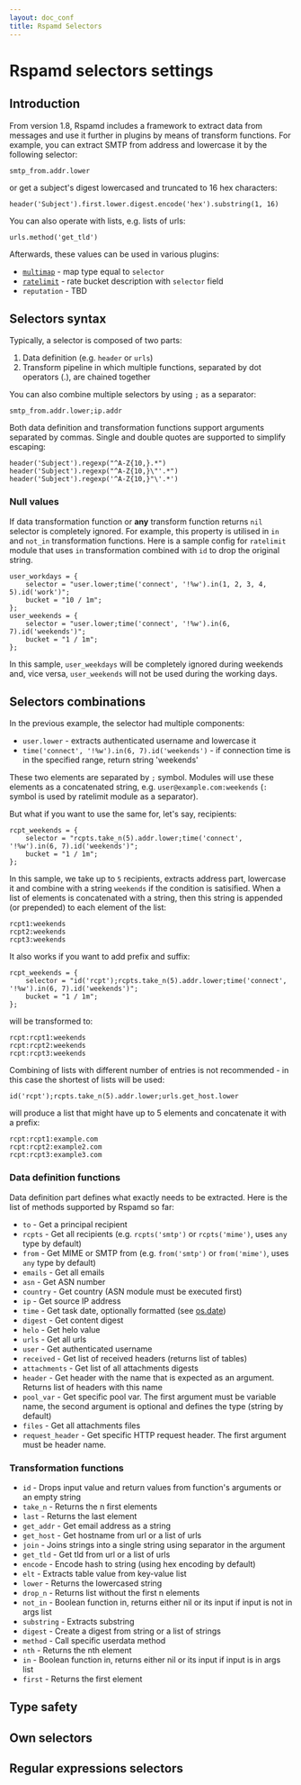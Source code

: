 ```yaml
---
layout: doc_conf
title: Rspamd Selectors
---
```


# Rspamd selectors settings

## Introduction

From version 1.8, Rspamd includes a framework to extract data from messages and use it further in plugins by means of transform functions. For example, you can extract SMTP from address and lowercase it by the following selector:

```
smtp_from.addr.lower
```

or get a subject's digest lowercased and truncated to 16 hex characters:

```
header('Subject').first.lower.digest.encode('hex').substring(1, 16)
```

You can also operate with lists, e.g. lists of urls:

```
urls.method('get_tld')
```

Afterwards, these values can be used in various plugins:

* [`multimap`](../modules/multimap.html) - map type equal to `selector`
* [`ratelimit`](../modules/ratelimit.html) - rate bucket description with `selector` field
* `reputation` - TBD

## Selectors syntax

Typically, a selector is composed of two parts:

1. Data definition (e.g. `header` or `urls`)
2. Transform pipeline in which multiple functions, separated by dot operators (.), are chained together

You can also combine multiple selectors by using `;` as a separator:

```
smtp_from.addr.lower;ip.addr
```

Both data definition and transformation functions support arguments separated by commas. Single and double quotes are supported to simplify escaping:

```
header('Subject').regexp("^A-Z{10,}.*")
header('Subject').regexp("^A-Z{10,}\"'.*")
header('Subject').regexp('^A-Z{10,}"\'.*')
```

### Null values

If data transformation function or **any** transform function returns `nil` selector is completely ignored. For example, this property is utilised in `in` and `not_in` transformation functions. Here is a sample config for `ratelimit` module that uses `in` transformation combined with `id` to drop the original string.

```
user_workdays = {
    selector = "user.lower;time('connect', '!%w').in(1, 2, 3, 4, 5).id('work')";
    bucket = "10 / 1m";
};
user_weekends = {
    selector = "user.lower;time('connect', '!%w').in(6, 7).id('weekends')";
    bucket = "1 / 1m";
};
```

In this sample, `user_weekdays` will be completely ignored during weekends and, vice versa, `user_weekends` will not be used during the working days.

## Selectors combinations

In the previous example, the selector had multiple components:

* `user.lower` - extracts authenticated username and lowercase it
* `time('connect', '!%w').in(6, 7).id('weekends')`  - if connection time is in the specified range, return string 'weekends'

These two elements are separated by `;` symbol. Modules will use these elements as a concatenated string, e.g. `user@example.com:weekends` (`:` symbol is used by ratelimit module as a separator).

But what if you want to use the same for, let's say, recipients:

```
rcpt_weekends = {
    selector = "rcpts.take_n(5).addr.lower;time('connect', '!%w').in(6, 7).id('weekends')";
    bucket = "1 / 1m";
};
```

In this sample, we take up to `5` recipients, extracts address part, lowercase it and combine with a string `weekends` if the condition is satisified. When a list of elements is concatenated with a string, then this string is appended (or prepended) to each element of the list:

```
rcpt1:weekends
rcpt2:weekends
rcpt3:weekends
```

It also works if you want to add prefix and suffix:

```
rcpt_weekends = {
    selector = "id('rcpt');rcpts.take_n(5).addr.lower;time('connect', '!%w').in(6, 7).id('weekends')";
    bucket = "1 / 1m";
};
```

will be transformed to:

```
rcpt:rcpt1:weekends
rcpt:rcpt2:weekends
rcpt:rcpt3:weekends
```

Combining of lists with different number of entries is not recommended - in this case the shortest of lists will be used:

```
id('rcpt');rcpts.take_n(5).addr.lower;urls.get_host.lower
```

will produce a list that might have up to 5 elements and concatenate it with a prefix:

```
rcpt:rcpt1:example.com
rcpt:rcpt2:example2.com
rcpt:rcpt3:example3.com
```

### Data definition functions

Data definition part defines what exactly needs to be extracted. Here is the list of methods supported by Rspamd so far:

* `to` - Get a principal recipient
* `rcpts` - Get all recipients (e.g. `rcpts('smtp')` or `rcpts('mime')`, uses `any` type by default)
* `from` - Get MIME or SMTP from (e.g. `from('smtp')` or `from('mime')`, uses `any` type by default)
* `emails` - Get all emails
* `asn` - Get ASN number
* `country` - Get country (ASN module must be executed first)
* `ip` - Get source IP address
* `time` - Get task date, optionally formatted (see [os.date](http://pgl.yoyo.org/luai/i/os.date))
* `digest` - Get content digest
* `helo` - Get helo value
* `urls` - Get all urls
* `user` - Get authenticated username
* `received` - Get list of received headers (returns list of tables)
* `attachments` - Get list of all attachments digests
* `header` - Get header with the name that is expected as an argument. Returns list of headers with this name
* `pool_var` - Get specific pool var. The first argument must be variable name, the second argument is optional and defines the type (string by default)
* `files` - Get all attachments files
* `request_header` - Get specific HTTP request header. The first argument must be header name.

### Transformation functions

* `id` - Drops input value and return values from function's arguments or an empty string
* `take_n` - Returns the n first elements
* `last` - Returns the last element
* `get_addr` - Get email address as a string
* `get_host` - Get hostname from url or a list of urls
* `join` - Joins strings into a single string using separator in the argument
* `get_tld` - Get tld from url or a list of urls
* `encode` - Encode hash to string (using hex encoding by default)
* `elt` - Extracts table value from key-value list
* `lower` - Returns the lowercased string
* `drop_n` - Returns list without the first n elements
* `not_in` - Boolean function in, returns either nil or its input if input is not in args list
* `substring` - Extracts substring
* `digest` - Create a digest from string or a list of strings
* `method` - Call specific userdata method
* `nth` - Returns the nth element
* `in` - Boolean function in, returns either nil or its input if input is in args list
* `first` - Returns the first element

## Type safety

## Own selectors

## Regular expressions selectors
